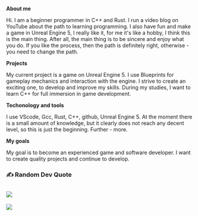 
**About me**

Hi. I am a beginner programmer in C++ and Rust.
I run a video blog on YouTube about the path to learning programming.
I also have fun and make a game in Unreal Engine 5, I really like it, for me it's like a hobby, I think this is the main thing. After all, the main thing is to be sincere and enjoy what you do. If you like the process, then the path is definitely right, otherwise - you need to change the path.

**Projects**

My current project is a game on Unreal Engine 5. I use Blueprints for gameplay mechanics and interaction with the engine. I strive to create an exciting one, to develop and improve my skills. During my studies, I want to learn C++ for full immersion in game development.

**Techonology and tools**

I use VScode, Gcc, Rust, C++, github, Unreal Engine 5.  At the moment there is a small amount of knowledge, but it clearly does not reach any decent level, so this is just the beginning. Further - more.

**My goals**

My goal is to become an experienced game and software developer. I want to create quality projects and continue to develop.


### ✍️ Random Dev Quote
![](https://quotes-github-readme.vercel.app/api?type=horizontal&theme=radical)
---
[![](https://visitcount.itsvg.in/api?id=flexebat&icon=2&color=0)](https://visitcount.itsvg.in)

<!-- Proudly created with GPRM ( https://gprm.itsvg.in ) -->
